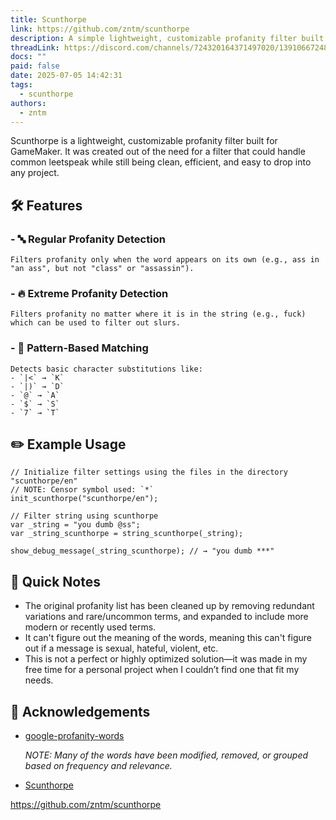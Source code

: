 ```yaml
---
title: Scunthorpe
link: https://github.com/zntm/scunthorpe
description: A simple lightweight, customizable profanity filter built for GameMaker.
threadLink: https://discord.com/channels/724320164371497020/1391066724832379120
docs: ""
paid: false
date: 2025-07-05 14:42:31
tags:
  - scunthorpe
authors:
  - zntm
---
```

Scunthorpe is a lightweight, customizable profanity filter built for GameMaker.
It was created out of the need for a filter that could handle common leetspeak while still being clean, efficient, and easy to drop into any project.

## 🛠️ Features
### -  🔤 Regular Profanity Detection
    Filters profanity only when the word appears on its own (e.g., ass in "an ass", but not "class" or "assassin").
### -  🔥 Extreme Profanity Detection
    Filters profanity no matter where it is in the string (e.g., fuck) which can be used to filter out slurs.
### - 🧩 Pattern-Based Matching
    Detects basic character substitutions like:
    - `|<` → `K`
    - `|)` → `D`
    - `@` → `A`
    - `$` → `S`
    - `7` → `T`

## ✏️ Example Usage

```gml
// Initialize filter settings using the files in the directory "scunthorpe/en"
// NOTE: Censor symbol used: `*`
init_scunthorpe("scunthorpe/en");

// Filter string using scunthorpe
var _string = "you dumb @ss";
var _string_scunthorpe = string_scunthorpe(_string);

show_debug_message(_string_scunthorpe); // → "you dumb ***"
```

## 📝 Quick Notes
- The original profanity list has been cleaned up by removing redundant variations and rare/uncommon terms, and expanded to include more modern or recently used terms.
- It can't figure out the meaning of the words, meaning this can't figure out if a message is sexual, hateful, violent, etc. 
- This is not a perfect or highly optimized solution—it was made in my free time for a personal project when I couldn’t find one that fit my needs.

## 💝 Acknowledgements
- [google-profanity-words](<https://github.com/coffee-and-fun/google-profanity-words>)

    *NOTE: Many of the words have been modified, removed, or grouped based on frequency and relevance.*

- [Scunthorpe](<https://en.wikipedia.org/wiki/Scunthorpe>)

https://github.com/zntm/scunthorpe